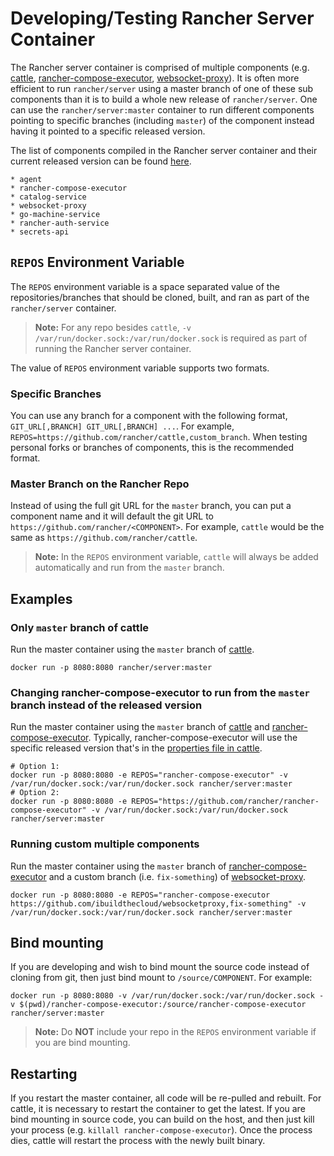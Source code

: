 # Developing/Testing Rancher Server Container

The Rancher server container is comprised of multiple components (e.g. [cattle](https://github.com/rancher/cattle), [rancher-compose-executor](https://github.com/rancher/rancher-compose-executor), [websocket-proxy](https://github.com/rancher/websocket-proxy)). It is often more efficient to run `rancher/server` using a master branch of one of these sub components than it is to build a whole new release of `rancher/server`.  One can use the `rancher/server:master` container to run different components pointing to specific branches (including `master`) of the component instead having it pointed to a specific released version.

The list of components compiled in the Rancher server container and their current released  version can be found [here](https://github.com/rancher/cattle/blob/master/resources/content/cattle-global.properties).

```
* agent
* rancher-compose-executor
* catalog-service
* websocket-proxy
* go-machine-service
* rancher-auth-service
* secrets-api
```

## `REPOS` Environment Variable

The `REPOS` environment variable is a space separated value of the repositories/branches that should be cloned, built, and ran as part of the `rancher/server` container.

> **Note:** For any repo besides `cattle`, `-v /var/run/docker.sock:/var/run/docker.sock` is required as part of running the Rancher server container.

The value of `REPOS` environment variable supports two formats.

### Specific Branches

You can use any branch for a component with the following format, `GIT_URL[,BRANCH] GIT_URL[,BRANCH] ...`.  For example, `REPOS=https://github.com/rancher/cattle,custom_branch`. When testing personal forks or branches of components, this is the recommended format.

### Master Branch on the Rancher Repo

Instead of using the full git URL for the `master` branch, you can put a component name and it will default the git URL to `https://github.com/rancher/<COMPONENT>`.  For example, `cattle` would be the same as `https://github.com/rancher/cattle`.

> **Note:** In the `REPOS` environment variable, `cattle` will always be added automatically and run from the `master` branch.

## Examples

### Only `master` branch of cattle

Run the master container using the `master` branch of [cattle](https://github.com/rancher/cattle).

```
docker run -p 8080:8080 rancher/server:master
```

### Changing rancher-compose-executor to run from the `master` branch instead of the released version

Run the master container using the `master` branch of [cattle](https://github.com/rancher/cattle) and [rancher-compose-executor](https://github.com/rancher/rancher-compose-executor). Typically, rancher-compose-executor will use the specific released version that's in the [properties file in cattle](https://github.com/rancher/cattle/blob/master/resources/content/cattle-global.properties).

```
# Option 1:
docker run -p 8080:8080 -e REPOS="rancher-compose-executor" -v /var/run/docker.sock:/var/run/docker.sock rancher/server:master
# Option 2:
docker run -p 8080:8080 -e REPOS="https://github.com/rancher/rancher-compose-executor" -v /var/run/docker.sock:/var/run/docker.sock rancher/server:master
```

### Running custom multiple components

Run the master container using the `master` branch of [rancher-compose-executor](https://github.com/rancher/rancher-compose-executor) and a custom branch (i.e. `fix-something`) of [websocket-proxy](https://github.com/rancher/websocket-proxy).

```
docker run -p 8080:8080 -e REPOS="rancher-compose-executor https://github.com/ibuildthecloud/websocketproxy,fix-something" -v /var/run/docker.sock:/var/run/docker.sock rancher/server:master
```

## Bind mounting

If you are developing and wish to bind mount the source code instead of cloning from git, then just bind mount to `/source/COMPONENT`. For example:

```
docker run -p 8080:8080 -v /var/run/docker.sock:/var/run/docker.sock -v $(pwd)/rancher-compose-executor:/source/rancher-compose-executor  rancher/server:master
```

> **Note:** Do **NOT** include your repo in the `REPOS` environment variable if you are bind mounting.

## Restarting

If you restart the master container, all code will be re-pulled and rebuilt.  For cattle, it is necessary to restart the container to get the latest.  If you are bind mounting in source code, you can build on the host, and then just kill your process (e.g. `killall rancher-compose-executor`).  Once the process dies, cattle will restart the process with the newly built binary.
